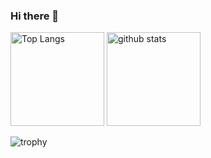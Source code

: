 ### Hi there 👋

<p align="left"> 
  <img alt="Top Langs" height="150px" src="https://github-readme-stats.vercel.app/api/top-langs/?username=takuya4520&layout=compact&theme=onedark" />
  <img alt="github stats" height="150px" src="https://github-readme-stats.vercel.app/api?username=takuya4520&theme=onedark&show_icons=true" />
</p>

![trophy](https://github-profile-trophy.vercel.app/?username=takuya4520&theme=onedark&column=8
)
